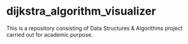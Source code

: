 # dijkstra_algorithm_visualizer
This is a repository consisting of Data Structures &amp; Algorithms project carried out for academic purpose.
